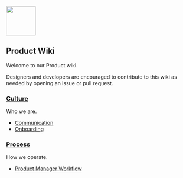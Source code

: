 <img src="https://s3.amazonaws.com/attn-assets/email-signature/logo.png" style="width: 80px">

## Product Wiki

Welcome to our Product wiki. 

Designers and developers are encouraged to contribute to this wiki as needed by opening
an issue or pull request.

### [Culture]()

Who we are.

- [Communication]()
- [Onboarding]()

### [Process]()

How we operate.

- [Product Manager Workflow]()


